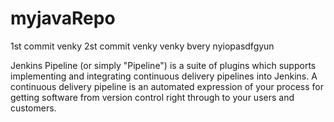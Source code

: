 # myjavaRepo
1st commit venky
2st commit venky
venky bvery nyiopasdfgyun

Jenkins Pipeline (or simply "Pipeline") is a suite of plugins which supports implementing and integrating continuous delivery pipelines into Jenkins. A continuous delivery pipeline is an automated expression of your process for getting software from version control right through to your users and customers.
